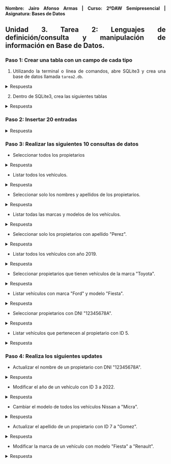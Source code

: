<div align="justify">

#### **Nombre: Jairo Afonso Armas | Curso: 2ºDAW Semipresencial | Asignatura: Bases de Datos** 

## **Unidad 3. Tarea 2: Lenguajes de definición/consulta y manipulación de información en Base de Datos.**

### Paso 1: Crear una tabla con un campo de cada tipo

1. Utilizando la terminal o línea de comandos, abre SQLite3 y crea una base de datos llamada `tarea2.db`.

<details>
<summary>Respuesta</summary>
<br>
  <div align="center">
    <img src=images/Tarea2/Tarea2_Ejercicio1_1.PNG>
  </div>
</details>

2. Dentro de SQLite3, crea las siguientes tablas

<details>
<summary>Respuesta</summary>
<br>
  <div align="center">
    <img src=images/Tarea2/Tarea2_Ejercicio1_2.PNG>
    <img src=images/Tarea2/Tarea2_Ejercicio1_2_2.PNG>
  </div>
</details>

### Paso 2: Insertar 20 entradas

<details>
<summary>Respuesta</summary>
<br>
  <div align="center">
    <img src=images/Tarea2/Tarea2_Ejercicio2.PNG>
  </div>
</details>

### Paso 3: Realizar las siguientes 10 consultas de datos

- Seleccionar todos los propietarios

<details>
<summary>Respuesta</summary>
<br>
  <div align="center">
    <img src=images/Tarea2/Tarea2_Ejercicio3.PNG>
  </div>
</details>

- Listar todos los vehículos.

<details>
<summary>Respuesta</summary>
<br>
  <div align="center">
    <img src=images/Tarea2/Tarea2_Ejercicio3_2.PNG>
  </div>
</details>

- Seleccionar solo los nombres y apellidos de los propietarios.

<details>
<summary>Respuesta</summary>
<br>
  <div align="center">
    <img src=images/Tarea2/Tarea2_Ejercicio3_3.PNG>
  </div>
</details>

- Listar todas las marcas y modelos de los vehículos.

<details>
<summary>Respuesta</summary>
<br>
  <div align="center">
    <img src=images/Tarea2/Tarea2_Ejercicio3_4.PNG>
  </div>
</details>

- Seleccionar solo los propietarios con apellido "Perez".

<details>
<summary>Respuesta</summary>
<br>
  <div align="center">
    <img src=images/Tarea2/Tarea2_Ejercicio3_5.PNG>
  </div>
</details>

- Listar todos los vehículos con año 2019.

<details>
<summary>Respuesta</summary>
<br>
  <div align="center">
    <img src=images/Tarea2/Tarea2_Ejercicio3_6.PNG>
  </div>
</details>

- Seleccionar propietarios que tienen vehículos de la marca "Toyota".

<details>
<summary>Respuesta</summary>
<br>
  <div align="center">
    <img src=images/Tarea2/Tarea2_Ejercicio3_7.PNG>
  </div>
</details>

- Listar vehículos con marca "Ford" y modelo "Fiesta".

<details>
<summary>Respuesta</summary>
<br>
  <div align="center">
    <img src=images/Tarea2/Tarea2_Ejercicio3_8.PNG>
  </div>
</details>

- Seleccionar propietarios con DNI "12345678A".

<details>
<summary>Respuesta</summary>
<br>
  <div align="center">
    <img src=images/Tarea2/Tarea2_Ejercicio3_9.PNG>
  </div>
</details>

- Listar vehículos que pertenecen al propietario con ID 5.

<details>
<summary>Respuesta</summary>
<br>
  <div align="center">
    <img src=images/Tarea2/Tarea2_Ejercicio3_10.PNG>
  </div>
</details>

### Paso 4: Realiza los siguientes updates

- Actualizar el nombre de un propietario con DNI "12345678A".

<details>
<summary>Respuesta</summary>
<br>
  <div align="center">
    <img src=images/Tarea2/Tarea2_Ejercicio4_1.PNG>
  </div>
</details>

- Modificar el año de un vehículo con ID 3 a 2022.

<details>
<summary>Respuesta</summary>
<br>
  <div align="center">
    <img src=images/Tarea2/Tarea2_Ejercicio4_2.PNG>
  </div>
</details>

- Cambiar el modelo de todos los vehículos Nissan a "Micra".

<details>
<summary>Respuesta</summary>
<br>
  <div align="center">
    <img src=images/Tarea2/Tarea2_Ejercicio4_3.PNG>
  </div>
</details>

- Actualizar el apellido de un propietario con ID 7 a "Gomez".

<details>
<summary>Respuesta</summary>
<br>
  <div align="center">
    <img src=images/Tarea2/Tarea2_Ejercicio4_4.PNG>
  </div>
</details>

- Modificar la marca de un vehículo con modelo "Fiesta" a "Renault".

<details>
<summary>Respuesta</summary>
<br>
  <div align="center">
    <img src=images/Tarea2/Tarea2_Ejercicio4_5.PNG>
  </div>
</details>

</div>
